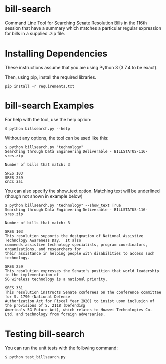 # bill-search
Command Line Tool for Searching Senate Resolution Bills in the 116th session that
have a summary which matches a particular regular expression for bills in a 
supplied .zip file.


# Installing Dependencies
These instructions assume that you are using Python 3 (3.7.4 to be exact).

Then, using pip, install the required libraries.

`pip install -r requirements.txt`


# bill-search Examples
For help with the tool, use the help option:
```
$ python billsearch.py --help
```

Without any options, the tool can be used like this:
```
$ python billsearch.py "technology"
Searching through Data Engineering Deliverable - BILLSTATUS-116-sres.zip

Number of bills that match: 3

SRES 103
SRES 259
SRES 331
```

You can also specify the show_text option. Matching text will be underlined (though not shown in example below).
```
$ python billsearch.py "technology" --show_text True
Searching through Data Engineering Deliverable - BILLSTATUS-116-sres.zip

Number of bills that match: 3

SRES 103
This resolution supports the designation of National Assistive Technology Awareness Day.  It also 
commends assistive technology specialists, program coordinators, organizations, and researchers for 
their assistance in helping people with disabilities to access such technology.

SRES 259
This resolution expresses the Senate's position that world leadership in the implementation of 
5G wireless technology is a national priority.

SRES 331
This resolution instructs Senate conferees on the conference committee for S. 1790 (National Defense 
Authorization Act for Fiscal Year 2020) to insist upon inclusion of the provisions of S. 2118 (Defending 
America's 5G Future Act), which relates to Huawei Technologies Co. Ltd. and technology from foreign adversaries.
```

# Testing bill-search
You can run the unit tests with the following command:
```
$ python test_billsearch.py
```
